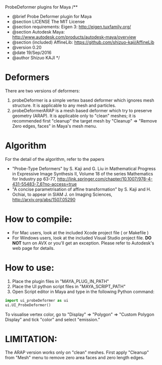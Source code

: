 ProbeDeformer plugins for Maya
/**
 * @brief Probe Deformer plugin for Maya
 * @section LICENSE The MIT License
 * @section requirements:  Eigen 3:  http://eigen.tuxfamily.org/
 * @section Autodesk Maya: http://www.autodesk.com/products/autodesk-maya/overview
 * @section (included) AffineLib: https://github.com/shizuo-kaji/AffineLib
 * @version 0.20
 * @date  19/Sep/2016
 * @author Shizuo KAJI
 */

# Deformers
There are two versions of deformers:

1. probeDeformer is a simple vertex based deformer which ignores mesh structure. It is applicable to any mesh and particles.
2. probeDeformerARAP is a mesh based deformer which try to preserve geometry (ARAP). It is applicable only to "clean" meshes; it is recommended first "cleanup" the target mesh by "Cleanup" => "Remove Zero edges, faces" in Maya's mesh menu.

# Algorithm
For the detail of the algorithm, refer to the papers
- "Probe-Type Deformers" by S. Kaji and G. Liu
in Mathematical Progress in Expressive Image Synthesis II, Volume 18 of the series Mathematics for Industry pp 63-77,
http://link.springer.com/chapter/10.1007/978-4-431-55483-7_6?no-access=true
- "A concise parametrisation of affine transformation" by S. Kaji and H. Ochiai, to appear in SIAM J. on Imaging Sciences, http://arxiv.org/abs/1507.05290

# How to compile:
- For Mac users, look at the included Xcode project file ( or Makefile )
- For Windows users, look at the included Visual Studio project file. __DO NOT__ turn on AVX or you'll get an exception.
Please refer to Autodesk's web page for details.

# How to use:
1. Place the plugin files in "MAYA_PLUG_IN_PATH"
2. Place the UI python script files in "MAYA_SCRIPT_PATH"
3. Open Script editor in Maya and type in the following Python command:

```python
import ui_probeDeformer as ui
ui.UI_ProbeDeformer()
```

To visualise vertex color, go to "Display" => "Polygon" => "Custom Polygon Display"
and tick "color" and select "emission."

# LIMITATION:
The ARAP version works only on "clean" meshes.
First apply "Cleanup" from "Mesh" menu
to remove zero area faces and zero length edges.

